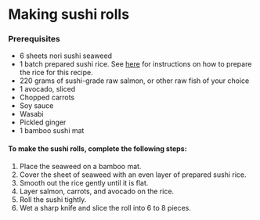 # Making sushi rolls

### Prerequisites
* 6 sheets nori sushi seaweed
* 1 batch prepared sushi rice. See [here](https://www.allrecipes.com/recipe/99211/perfect-sushi-rice/) for instructions on how to prepare the rice for this recipe.
* 220 grams of sushi-grade raw salmon, or other raw fish of your choice
* 1 avocado, sliced
* Chopped carrots
* Soy sauce
* Wasabi
* Pickled ginger
* 1 bamboo sushi mat

#### To make the sushi rolls, complete the following steps:

1. Place the seaweed on a bamboo mat.
2. Cover the sheet of seaweed with an even layer of prepared sushi rice.
3. Smooth out the rice gently until it is flat.
4. Layer salmon, carrots, and avocado on the rice.
5. Roll the sushi tightly. 
6. Wet a sharp knife and slice the roll into 6 to 8 pieces.
